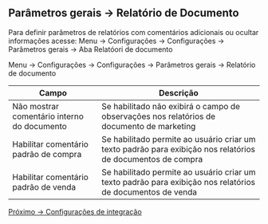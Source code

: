 ## Parâmetros gerais -> Relatório de Documento
Para definir parâmetros de relatórios com comentários adicionais ou ocultar informações acesse: Menu -> Configurações -> Configurações -> Parâmetros gerais -> Aba Relatóori de documento

Menu -> Configurações -> Configurações -> Parâmetros gerais -> Relatório de documento

|Campo|Descrição|
|---|---|
|Não mostrar comentário interno do documento|Se habilitado não exibirá o campo de observações nos relatórios de documento de marketing|
|Habilitar comentário padrão de compra|Se habilitado permite ao usuário criar um texto padrão para exibição nos relatórios de documentos de compra|
|Habilitar comentário padrão de venda|Se habilitado permite ao usuário criar um texto padrão para exibição nos relatórios de documentos de venda|

[Próximo -> Configurações de integração](5-general-settings-integration.MD)
